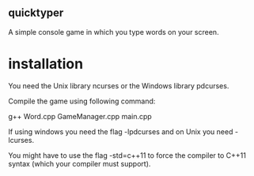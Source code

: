 ## quicktyper
A simple console game in which you type words on your screen.

# installation
You need the Unix library ncurses or the Windows library pdcurses.

Compile the game using following command:

g++ Word.cpp GameManager.cpp main.cpp

If using windows you need the flag -lpdcurses and on Unix you need -lcurses.

You might have to use the flag -std=c++11 to force the compiler to C++11 syntax (which your compiler must support).
